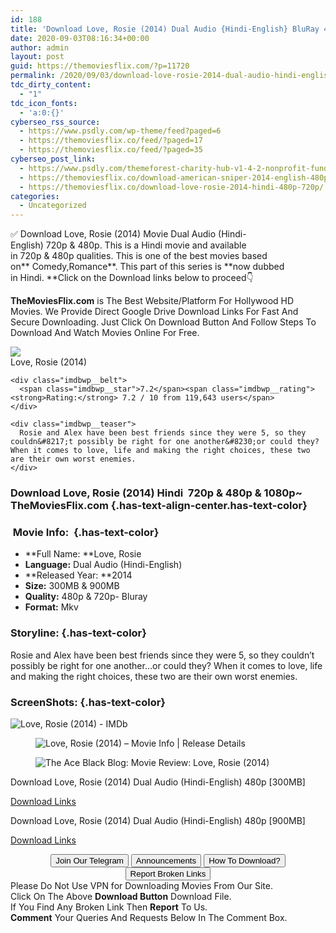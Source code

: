 ```yaml
---
id: 188
title: 'Download Love, Rosie (2014) Dual Audio {Hindi-English} BluRay 480p [300MB] || 720p [900MB]'
date: 2020-09-03T08:16:34+00:00
author: admin
layout: post
guid: https://themoviesflix.com/?p=11720
permalink: /2020/09/03/download-love-rosie-2014-dual-audio-hindi-english-bluray-480p-300mb-720p-900mb/
tdc_dirty_content:
  - "1"
tdc_icon_fonts:
  - 'a:0:{}'
cyberseo_rss_source:
  - https://www.psdly.com/wp-theme/feed?paged=6
  - https://themoviesflix.co/feed/?paged=17
  - https://themoviesflix.co/feed/?paged=35
cyberseo_post_link:
  - https://www.psdly.com/themeforest-charity-hub-v1-4-2-nonprofit-fundraising-wordpress-7481543
  - https://themoviesflix.co/download-american-sniper-2014-english-480p-720p-1080p/
  - https://themoviesflix.co/download-love-rosie-2014-hindi-480p-720p/
categories:
  - Uncategorized
---
```

✅ Download Love, Rosie (2014)&nbsp;Movie&nbsp;Dual Audio (Hindi-English)&nbsp;720p&nbsp;&&nbsp;480p. This is a Hindi movie and available in&nbsp;720p&nbsp;&&nbsp;480p&nbsp;qualities. This is one of the best movies based on**&nbsp;Comedy,Romance**. This part of this series is&nbsp;**now dubbed in&nbsp;Hindi.&nbsp;**Click on the Download links below to proceed👇

**TheMoviesFlix.com**&nbsp;is The Best Website/Platform For Hollywood HD Movies. We Provide Direct Google Drive Download Links For Fast And Secure Downloading. Just Click On Download Button And Follow Steps To Download And Watch Movies Online For Free.

<div class="imdbwp imdbwp--movie dark">
  <div class="imdbwp__thumb">
    <a class="imdbwp__link" target="_blank" title="Love, Rosie" href="https://www.imdb.com/title/tt1638002/" rel="nofollow noopener noreferrer"><img class="imdbwp__img" src="https://m.media-amazon.com/images/M/MV5BMTk0Mzg1MTU1MF5BMl5BanBnXkFtZTgwMjU3ODI2MzE@._V1_SX300.jpg" /></a>
  </div>
  
  <div class="imdbwp__content">
    <div class="imdbwp__header">
      <span class="imdbwp__title">Love, Rosie</span> (2014)
    </div>
    
    <div class="imdbwp__belt">
      <span class="imdbwp__star">7.2</span><span class="imdbwp__rating"><strong>Rating:</strong> 7.2 / 10 from 119,643 users</span>
    </div>
    
    <div class="imdbwp__teaser">
      Rosie and Alex have been best friends since they were 5, so they couldn&#8217;t possibly be right for one another&#8230;or could they? When it comes to love, life and making the right choices, these two are their own worst enemies.
    </div>
  </div>
</div>

### Download Love, Rosie (2014) Hindi&nbsp; 720p & 480p & 1080p~ TheMoviesFlix.com {.has-text-align-center.has-text-color}

### &nbsp;Movie Info:&nbsp; {.has-text-color}

  * **Full Name:&nbsp;**Love, Rosie
  * **Language:**&nbsp;Dual Audio (Hindi-English)
  * **Released Year:&nbsp;**2014
  * **Size:**&nbsp;300MB & 900MB
  * **Quality:**&nbsp;480p & 720p- Bluray
  * **Format:**&nbsp;Mkv

### Storyline: {.has-text-color}

Rosie and Alex have been best friends since they were 5, so they couldn’t possibly be right for one another…or could they? When it comes to love, life and making the right choices, these two are their own worst enemies.

### ScreenShots: {.has-text-color}<figure class="wp-block-image alignwide">

![Love, Rosie (2014) - IMDb](https://m.media-amazon.com/images/M/MV5BMTk2OTUwOTMyNl5BMl5BanBnXkFtZTgwOTM4NDM2MzE@._V1_CR0,60,640,360_AL_UX477_CR0,0,477,268_AL_.jpg) </figure> <figure class="wp-block-image">![Love, Rosie (2014) – Movie Info | Release Details](https://www.releasedetails.com/wp-content/uploads/2018/10/200727-fanart.jpg)</figure> <figure class="wp-block-image">![The Ace Black Blog: Movie Review: Love, Rosie (2014)](https://1.bp.blogspot.com/-ZFA8C5V-Er4/XojETXJzpJI/AAAAAAAAegM/7PxVF8caKbYNIrg6-YWjOtyf3PUv3wphQCEwYBhgLKs4DAMBZVoCgBNrtbcCPydKCzSuqTVDoUEWG6UIU6fEsNjkh0jcCl1J01oVg1LO02wL1VnrivOul5ek_Awp5qvbR3f22pyoUwdLf00VOwznu2LG7ZugnvqBDmihWGyYzr0mJicmsF-ni0lJmDaT4ZoKmDGymq00AEc3MqfwO9jvg6GEYBqVHLwiGTUZ0QRgO6OrY8orB2ZXVBbE_7FYhDhBfhavrWEaHcRcDpO-ufUpX7ZWL6JQIcWZ7ygMUslFyjAh-d0BwmHKUq4XzYjR_JOtoBCD-N8iE3OMHjxaMr_qXBNA_pviBtxyb4WBIfMyIy52qwqL9yXgnkb92d16iNo4XX2oygAsqlcuHwLHq1XgsUlKV96Km9jDJUVhDTx30IB05Ux2gKezVfsrkq98y9GJ23JA5Rrnjb61tFiwkXOrcqI3pYB6mOctYeaszcW1ukIZfp341AOUloYjXg0S1Sya9Es15FQOEJrvwnjYUWdizI7S99IekaDkH7DYp71qQQShquN1hTe-9g87FQBSJtgFrzjfwGeoND188IMsb9pQUc59OjvUrVSPH-j6klilDsSw9jZIwo2oxtOwZxoqib4qDme2bhpFeQ4ZDdK2V_7-uMMGNo_QF/s1600/Love%2BRosie%2B1.png)</figure> 

<p class="has-text-align-center has-text-color has-medium-font-size">
  Download Love, Rosie (2014) Dual Audio (Hindi-English) 480p [300MB]
</p>

<span class="mb-center maxbutton-3-center"><span class="maxbutton-3-container mb-container"><a class="maxbutton-3 maxbutton maxbutton-post-button" target="_blank" rel="nofollow noopener noreferrer" href="https://coinquint.com/a10050/"><span class="mb-text">Download Links</span></a></span></span>

<p class="has-text-align-center has-text-color has-medium-font-size">
  Download Love, Rosie (2014) Dual Audio (Hindi-English) 480p [900MB]
</p>

<span class="mb-center maxbutton-3-center"><span class="maxbutton-3-container mb-container"><a class="maxbutton-3 maxbutton maxbutton-post-button" target="_blank" rel="nofollow noopener noreferrer" href="https://coinquint.com/a10052/"><span class="mb-text">Download Links</span></a></span></span>

<center>
</center>

<center>
  <a href="https://t.me/themoviesflixcom" target="_blank" data-wpel-link="external" rel="nofollow external noopener noreferrer"><button class="button button5">Join Our Telegram</button></a> <a href="https://themoviesflix.co/download-love-rosie-2014-hindi-480p-720p/#" target="_blank" data-wpel-link="external" rel="nofollow external noopener noreferrer"><button class="button button5">Announcements</button></a> <a href="https://themoviesflix.com/how-to-download/" target="_blank" data-wpel-link="external" rel="nofollow external noopener noreferrer"><button class="button button5">How To Download?</button></a> <a href="https://themoviesflix.co/download-love-rosie-2014-hindi-480p-720p/#" target="_blank" data-wpel-link="external" rel="nofollow external noopener noreferrer"><button class="button button5">Report Broken Links</button></a>
</center>

<div class="alert alert-danger">
  Please Do Not Use VPN for Downloading Movies From Our Site.
</div>

<div class="alert alert-success">
  Click On The Above <strong>Download Button</strong> Download File.
</div>

<div class="alert alert-warning">
  If You Find Any Broken Link Then <strong>Report</strong> To Us.
</div>

<div class="alert alert-info">
  <strong>Comment</strong> Your Queries And Requests Below In The Comment Box.
</div>